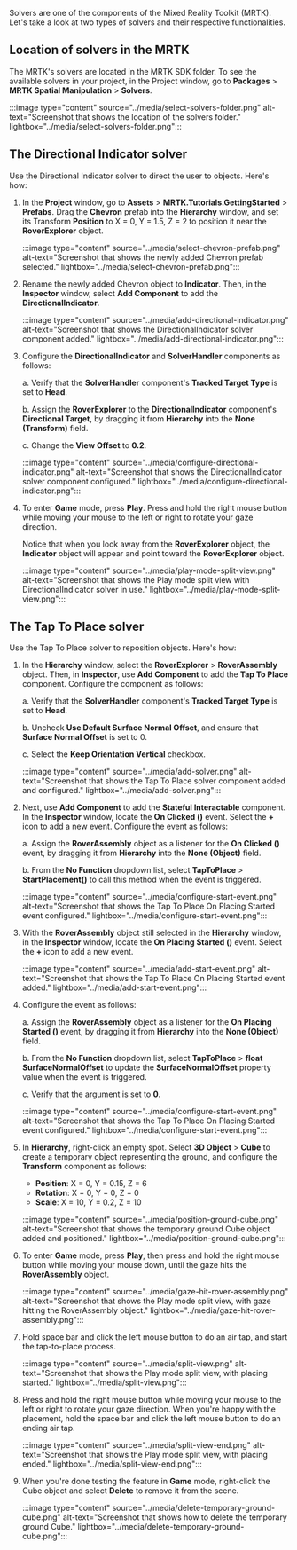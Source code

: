 Solvers are one of the components of the Mixed Reality Toolkit (MRTK). Let's take a look at two types of solvers and their respective functionalities.

## Location of solvers in the MRTK

The MRTK's solvers are located in the MRTK SDK folder. To see the available solvers in your project, in the Project window, go to **Packages** > **MRTK Spatial Manipulation** > **Solvers**.

:::image type="content" source="../media/select-solvers-folder.png" alt-text="Screenshot that shows the location of the solvers folder." lightbox="../media/select-solvers-folder.png":::

## The Directional Indicator solver

Use the Directional Indicator solver to direct the user to objects. Here's how:

1. In the **Project** window, go to **Assets** > **MRTK.Tutorials.GettingStarted** > **Prefabs**. Drag the **Chevron** prefab into the **Hierarchy** window, and set its Transform **Position** to X = 0, Y = 1.5, Z = 2 to position it near the **RoverExplorer** object.

    :::image type="content" source="../media/select-chevron-prefab.png" alt-text="Screenshot that shows the newly added Chevron prefab selected." lightbox="../media/select-chevron-prefab.png":::

1. Rename the newly added Chevron object to **Indicator**. Then, in the **Inspector** window, select **Add Component** to add the **DirectionalIndicator**.

    :::image type="content" source="../media/add-directional-indicator.png" alt-text="Screenshot that shows the DirectionalIndicator solver component added." lightbox="../media/add-directional-indicator.png":::

1. Configure the **DirectionalIndicator** and **SolverHandler** components as follows:

    a. Verify that the **SolverHandler** component's **Tracked Target Type** is set to **Head**.

    b. Assign the **RoverExplorer** to the **DirectionalIndicator** component's **Directional Target**, by dragging it from **Hierarchy** into the **None (Transform)** field.

    c. Change the **View Offset** to **0.2**.

    :::image type="content" source="../media/configure-directional-indicator.png" alt-text="Screenshot that shows the DirectionalIndicator solver component configured." lightbox="../media/configure-directional-indicator.png":::

1. To enter **Game** mode, press **Play**. Press and hold the right mouse button while moving your mouse to the left or right to rotate your gaze direction. 

    Notice that when you look away from the **RoverExplorer** object, the **Indicator** object will appear and point toward the **RoverExplorer** object.

    :::image type="content" source="../media/play-mode-split-view.png" alt-text="Screenshot that shows the Play mode split view with DirectionalIndicator solver in use." lightbox="../media/play-mode-split-view.png":::

## The Tap To Place solver

Use the Tap To Place solver to reposition objects. Here's how:

1. In the **Hierarchy** window, select the **RoverExplorer** > **RoverAssembly** object. Then, in **Inspector**, use **Add Component** to add the **Tap To Place** component. Configure the component as follows:

    a. Verify that the **SolverHandler** component's **Tracked Target Type** is set to **Head**.

    b. Uncheck **Use Default Surface Normal Offset**, and ensure that **Surface Normal Offset** is set to 0.

    c. Select the **Keep Orientation Vertical** checkbox.

    :::image type="content" source="../media/add-solver.png" alt-text="Screenshot that shows the Tap To Place solver component added and configured." lightbox="../media/add-solver.png":::

1. Next, use **Add Component** to add the **Stateful Interactable** component. In the **Inspector** window, locate the **On Clicked ()** event. Select the **+** icon to add a new event. Configure the event as follows:

    a. Assign the **RoverAssembly** object as a listener for the **On Clicked ()** event, by dragging it from **Hierarchy** into the **None (Object)** field.

    b. From the **No Function** dropdown list, select **TapToPlace** > **StartPlacement()** to call this method when the event is triggered.

    :::image type="content" source="../media/configure-start-event.png" alt-text="Screenshot that shows the Tap To Place On Placing Started event configured." lightbox="../media/configure-start-event.png":::

1. With the **RoverAssembly** object still selected in the **Hierarchy** window, in the **Inspector** window, locate the **On Placing Started ()** event. Select the **+** icon to add a new event.

    :::image type="content" source="../media/add-start-event.png" alt-text="Screenshot that shows the Tap To Place On Placing Started event added." lightbox="../media/add-start-event.png":::

1. Configure the event as follows:

    a. Assign the **RoverAssembly** object as a listener for the **On Placing Started ()** event, by dragging it from **Hierarchy** into the **None (Object)** field.

    b. From the **No Function** dropdown list, select **TapToPlace** > **float SurfaceNormalOffset** to update the **SurfaceNormalOffset** property value when the event is triggered.

    c. Verify that the argument is set to **0**.

    :::image type="content" source="../media/configure-start-event.png" alt-text="Screenshot that shows the Tap To Place On Placing Started event configured." lightbox="../media/configure-start-event.png":::

1. In **Hierarchy**, right-click an empty spot. Select **3D Object** > **Cube** to create a temporary object representing the ground, and configure the **Transform** component as follows:

    * **Position**: X = 0, Y = 0.15, Z = 6
    * **Rotation**: X = 0, Y = 0, Z = 0
    * **Scale**: X = 10, Y = 0.2, Z = 10

    :::image type="content" source="../media/position-ground-cube.png" alt-text="Screenshot that shows the temporary ground Cube object added and positioned." lightbox="../media/position-ground-cube.png":::

1. To enter **Game** mode, press **Play**, then press and hold the right mouse button while moving your mouse down, until the gaze hits the **RoverAssembly** object.

    :::image type="content" source="../media/gaze-hit-rover-assembly.png" alt-text="Screenshot that shows the Play mode split view, with gaze hitting the RoverAssembly object." lightbox="../media/gaze-hit-rover-assembly.png":::

1. Hold space bar and click the left mouse button to do an air tap, and start the tap-to-place process.

    :::image type="content" source="../media/split-view.png" alt-text="Screenshot that shows the Play mode split view, with placing started." lightbox="../media/split-view.png":::

1. Press and hold the right mouse button while moving your mouse to the left or right to rotate your gaze direction. When you're happy with the placement, hold the space bar and click the left mouse button to do an ending air tap.

    :::image type="content" source="../media/split-view-end.png" alt-text="Screenshot that shows the Play mode split view, with placing ended." lightbox="../media/split-view-end.png":::

1. When you're done testing the feature in **Game** mode, right-click the Cube object and select **Delete** to remove it from the scene.

    :::image type="content" source="../media/delete-temporary-ground-cube.png" alt-text="Screenshot that shows how to delete the temporary ground Cube." lightbox="../media/delete-temporary-ground-cube.png":::
